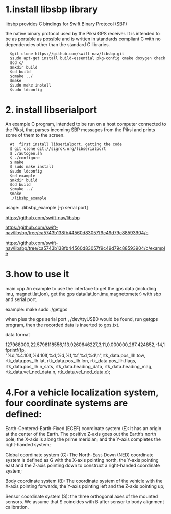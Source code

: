 # 1.install libsbp library

libsbp provides C bindings for Swift Binary Protocol (SBP)

the native binary protocol used by the Piksi GPS receiver. It is intended to be as portable as possible and is written in standards compliant C with no dependencies other than the standard C libraries.
```
  $git clone https://github.com/swift-nav/libsbp.git
  $sudo apt-get install build-essential pkg-config cmake doxygen check
  $cd c/
  $mkdir build
  $cd build
  $cmake ../
  $make
  $sudo make install
  $sudo ldconfig
```
# 2. install libserialport 

An example C program, intended to be run on a host computer connected to the Piksi, that parses incoming SBP messages from the Piksi and prints some of them to the screen.
```
  At  first install libserialport, getting the code
  $ git clone git://sigrok.org/libserialport
  $ ./autogen.sh
  $ ./configure
  $ make
  $ sudo make install
  $sudo ldconfig
  $cd example
  $mkdir build
  $cd build
  $cmake ../
  $make
  ./libsbp_example
```
  usage: ./libsbp_example [-p serial port]

  https://github.com/swift-nav/libsbp

  https://github.com/swift-nav/libsbp/tree/ca5743b138fb44560d83057f9c49d79c88593904/c

  https://github.com/swift-nav/libsbp/tree/ca5743b138fb44560d83057f9c49d79c88593904/c/example

# 3.how to use it

  main.cpp 
  An example to use the interface to get the gps data (including imu, magneti,lat,lon), get the gps data(lat,lon,imu,magnetometer) with sbp and serial port.

  example:
  make
  sudo ./getgps

  when plus the gps serial port , /dev/ttyUSB0 would be found, run getgps program, then the recorded data is inserted to gps.txt.

  data format

  127968000,22.5798118556,113.9260646227,3,11,0.000000,267.424852,-14,1
  fprintf(fp, "%d,%4.10lf,%4.10lf,%d,%d,%f,%f,%d,%d\n",rtk_data.pos_llh.tow, rtk_data.pos_llh.lat, rtk_data.pos_llh.lon, rtk_data.pos_llh.flags, rtk_data.pos_llh.n_sats, rtk_data.heading_data, rtk_data.heading_mag, rtk_data.vel_ned_data.n, rtk_data.vel_ned_data.e);

# 4.For a vehicle localization system, four coordinate systems are defined:

  Earth-Centered-Earth-Fixed (ECEF) coordinate system (E): It has an origin at the center of the Earth. The positive Z-axis goes out the Earth’s north pole; the X-axis is along the prime meridian; and the Y-axis completes the right-handed system;

  Global coordinate system (G): The North-East-Down (NED) coordinate system is defined as G with the X-axis pointing north, the Y-axis pointing east and the Z-axis pointing down to construct a right-handed coordinate system;

  Body coordinate system (B): The coordinate system of the vehicle with the X-axis pointing forwards, the Y-axis pointing left and the Z-axis pointing up;

  Sensor coordinate system (S): the three orthogonal axes of the mounted sensors. We assume that S coincides with B after sensor to body alignment calibration.

